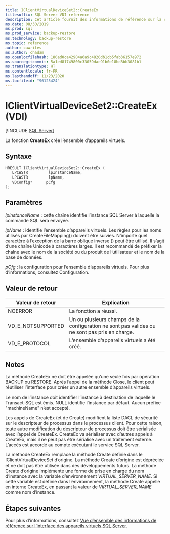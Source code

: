 ```yaml
---
title: IClientVirtualDeviceSet2::CreateEx
titlesuffix: SQL Server VDI reference
description: Cet article fournit des informations de référence sur la commande IClientVirtualDeviceSet2::CreateEx.
ms.date: 08/30/2019
ms.prod: sql
ms.prod_service: backup-restore
ms.technology: backup-restore
ms.topic: reference
author: cawrites
ms.author: chadam
ms.openlocfilehash: 180ad0ca42904a6a9c4820db1cb5fab36157e972
ms.sourcegitcommit: 5a1ed81749800c33059dac91b0e18bd8bb3081b1
ms.translationtype: HT
ms.contentlocale: fr-FR
ms.lasthandoff: 11/23/2020
ms.locfileid: "96125424"
---
```

# <a name="iclientvirtualdeviceset2createex-vdi"></a>IClientVirtualDeviceSet2::CreateEx (VDI)

[!INCLUDE [SQL Server](../../../includes/applies-to-version/sqlserver.md)]

La fonction **CreateEx** crée l’ensemble d’appareils virtuels.

## <a name="syntax"></a>Syntaxe

```c
HRESULT IClientVirtualDeviceSet2::CreateEx (
   LPCWSTR         lpInstanceName,
   LPCWSTR         lpName,
   VDConfig*      pCfg
);
```

## <a name="parameters"></a>Paramètres

*lpInstanceName* : cette chaîne identifie l’instance SQL Server à laquelle la commande SQL sera envoyée.

*lpName* : identifie l’ensemble d’appareils virtuels. Les règles pour les noms utilisés par CreateFileMapping() doivent être suivies. N’importe quel caractère à l’exception de la barre oblique inverse (\) peut être utilisé. Il s’agit d’une chaîne Unicode à caractères larges. Il est recommandé de préfixer la chaîne avec le nom de la société ou du produit de l’utilisateur et le nom de la base de données.

*pCfg* : la configuration pour l’ensemble d’appareils virtuels. Pour plus d’informations, consultez Configuration.

## <a name="return-value"></a>Valeur de retour

|Valeur de retour | Explication |
|---|---|
| NOERROR | La fonction a réussi. |
| VD_E_NOTSUPPORTED | Un ou plusieurs champs de la configuration ne sont pas valides ou ne sont pas pris en charge. |
| VD_E_PROTOCOL | L’ensemble d’appareils virtuels a été créé. |

## <a name="remarks"></a>Notes

La méthode CreateEx ne doit être appelée qu’une seule fois par opération BACKUP ou RESTORE. Après l’appel de la méthode Close, le client peut réutiliser l’interface pour créer un autre ensemble d’appareils virtuels.

Le nom de l’instance doit identifier l’instance à destination de laquelle le Transact-SQL est émis. NULL identifie l’instance par défaut. Aucun préfixe "machineName\" n’est accepté.

Les appels de CreateEx (et de Create) modifient la liste DACL de sécurité sur le descripteur de processus dans le processus client. Pour cette raison, toute autre modification du descripteur de processus doit être sérialisée avec l’appel de CreateEx. CreateEx va sérialiser avec d’autres appels à CreateEx, mais il ne peut pas être sérialisé avec un traitement externe. L’accès est accordé au compte exécutant le service SQL Server.

La méthode CreateEx remplace la méthode Create définie dans le IClientVirtualDeviceSet d’origine. La méthode Create d’origine est dépréciée et ne doit pas être utilisée dans des développements futurs. La méthode Create d’origine implémente une forme de prise en charge du nom d’instance avec la variable d’environnement _VIRTUAL_SERVER_NAME_. Si cette variable est définie dans l’environnement, la méthode Create appelle en interne CreateEx, en passant la valeur de _VIRTUAL_SERVER_NAME_ comme nom d’instance.

## <a name="next-steps"></a>Étapes suivantes

Pour plus d’informations, consultez [Vue d’ensemble des informations de référence sur l’interface des appareils virtuels SQL Server](reference-virtual-device-interface.md).